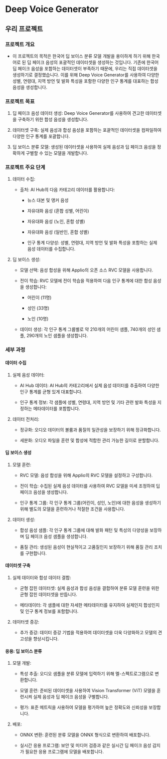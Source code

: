# Deep Voice Generator

## 우리 프로젝트

### 프로젝트 개요

- 이 프로젝트의 목적은 한국어 딥 보이스 분류 모델 개발을 용이하게 하기 위해 한국어로 된 딥 페이크 음성의 포괄적인 데이터셋을 생성하는 것입니다. 기존에 한국어 딥 페이크 음성을 포함하는 데이터셋이 부족하기 때문에, 우리는 직접 데이터셋을 생성하기로 결정했습니다. 이를 위해 Deep Voice Generator를 사용하여 다양한 성별, 연령대, 지역 방언 및 발화 특성을 포함한 다양한 인구 통계를 대표하는 합성 음성을 생성합니다.

### 프로젝트 목표

1. 딥 페이크 음성 데이터 생성: Deep Voice Generator를 사용하여 견고한 데이터셋을 구축하기 위한 합성 음성을 생성합니다.

2. 데이터셋 구축: 실제 음성과 합성 음성을 포함하는 포괄적인 데이터셋을 컴파일하여 다양한 인구 통계를 포괄합니다.

3. 딥 보이스 분류 모델: 생성된 데이터셋을 사용하여 실제 음성과 딥 페이크 음성을 정확하게 구별할 수 있는 모델을 개발합니다.

### 프로젝트 주요 단계

1. 데이터 수집:

    - 출처: AI Hub의 다음 카테고리 데이터를 활용합니다:

        - 뉴스 대본 및 앵커 음성

        - 자유대화 음성 (혼합 성별, 어린이)

        - 자유대화 음성 (노인, 혼합 성별)

        - 자유대화 음성 (일반인, 혼합 성별)

        - 인구 통계 다양성: 성별, 연령대, 지역 방언 및 발화 특성을 포함하는 실제 음성 데이터를 수집합니다.

2. 딥 보이스 생성:

    - 모델 선택: 음성 합성을 위해 Applio의 오픈 소스 RVC 모델을 사용합니다.

    - 전이 학습: RVC 모델에 전이 학습을 적용하여 다음 인구 통계에 대한 합성 음성을 생성합니다:

        - 어린이 (11명)

        - 성인 (33명)

        - 노인 (10명)

    - 데이터 생성: 각 인구 통계 그룹별로 약 210개의 어린이 샘플, 740개의 성인 샘플, 290개의 노인 샘플을 생성합니다.

### 세부 과정

#### 데이터 수집

1. 실제 음성 데이터:

    - AI Hub 데이터: AI Hub의 카테고리에서 실제 음성 데이터를 추출하여 다양한 인구 통계를 균형 있게 대표합니다.

    - 인구 통계 정보: 각 샘플에 성별, 연령대, 지역 방언 및 기타 관련 발화 특성을 지정하는 메타데이터를 포함합니다.

2. 데이터 전처리:

    - 정규화: 오디오 데이터의 볼륨과 품질의 일관성을 보장하기 위해 정규화합니다.

    - 세분화: 오디오 파일을 훈련 및 합성에 적합한 관리 가능한 길이로 분할합니다.

#### 딥 보이스 생성

1. 모델 훈련:

    - RVC 모델: 음성 합성을 위해 Applio의 RVC 모델을 설정하고 구성합니다.

    - 전이 학습: 수집된 실제 음성 데이터를 사용하여 RVC 모델을 미세 조정하여 딥 페이크 음성을 생성합니다.

    - 인구 통계 그룹: 각 인구 통계 그룹(어린이, 성인, 노인)에 대한 음성을 생성하기 위해 별도의 모델을 훈련하거나 적절한 조건을 사용합니다.

2. 데이터 생성:

    - 합성 음성 샘플: 각 인구 통계 그룹에 대해 발화 패턴 및 특성의 다양성을 보장하며 딥 페이크 음성 샘플을 생성합니다.

    - 품질 관리: 생성된 음성이 현실적이고 고품질인지 보장하기 위해 품질 관리 조치를 구현합니다.

#### 데이터셋 구축

1. 실제 데이터와 합성 데이터 결합:

    - 균형 잡힌 데이터셋: 실제 음성과 합성 음성을 결합하여 분류 모델 훈련을 위한 균형 잡힌 데이터셋을 만듭니다.

    - 메타데이터: 각 샘플에 대한 자세한 메타데이터를 유지하여 실제인지 합성인지 및 인구 통계 정보를 포함합니다.

2. 데이터셋 증강:

    - 추가 증강: 데이터 증강 기법을 적용하여 데이터셋을 더욱 다양화하고 모델의 견고성을 향상시킵니다.

#### 응용: 딥 보이스 분류

1. 모델 개발:

    - 특성 추출: 오디오 샘플을 분류 모델에 입력하기 위해 멜-스펙트로그램으로 변환합니다.

    - 모델 훈련: 준비된 데이터셋을 사용하여 Vision Transformer (ViT) 모델을 훈련시켜 실제 음성과 딥 페이크 음성을 구별합니다.

    - 평가: 표준 메트릭을 사용하여 모델을 평가하여 높은 정확도와 신뢰성을 보장합니다.

2. 배포:

    - ONNX 변환: 훈련된 분류 모델을 ONNX 형식으로 변환하여 배포합니다.

    - 실시간 응용 프로그램: 보안 및 미디어 검증과 같은 실시간 딥 페이크 음성 감지가 필요한 응용 프로그램에 모델을 배포합니다.
